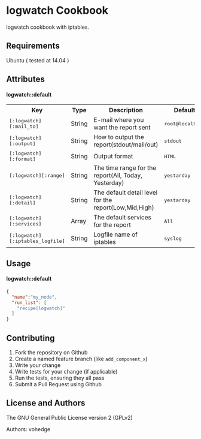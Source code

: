 logwatch Cookbook
=================
logwatch cookbook with iptables.

Requirements
------------

Ubuntu ( tested at 14.04 )

Attributes
----------

#### logwatch::default
<table>
  <tr>
    <th>Key</th>
    <th>Type</th>
    <th>Description</th>
    <th>Default</th>
  </tr>
  <tr>
    <td><tt>[:logwatch][:mail_to]</tt></td>
    <td>String</td>
    <td>E-mail where you want the report sent</td>
    <td><tt>root@localhost</tt></td>
  </tr>
  <tr>
    <td><tt>[:logwatch][:output]</tt></td>
    <td>String</td>
    <td>How to output the report(stdout/mail/out)</td>
    <td><tt>stdout</tt></td>
  </tr>
  <tr>
    <td><tt>[:logwatch][:format]</tt></td>
    <td>String</td>
    <td>Output format</td>
    <td><tt>HTML</tt></td>
  </tr>
  <tr>
    <td><tt>[:logwatch][:range]</tt></td>
    <td>String</td>
    <td>The time range for the report(All, Today, Yesterday)</td>
    <td><tt>yestarday</tt></td>
  </tr>
  <tr>
    <td><tt>[:logwatch][:detail]</tt></td>
    <td>String</td>
    <td>The default detail level for the report(Low,Mid,High)</td>
    <td><tt>yestarday</tt></td>
  </tr>
  <tr>
    <td><tt>[:logwatch][:services]</tt></td>
    <td>Array</td>
    <td>The default services for the report </td>
    <td><tt>All</tt></td>
  </tr>
  <tr>
    <td><tt>[:logwatch][:iptables_logfile]</tt></td>
    <td>String</td>
    <td>Logfile name of iptables</td>
    <td><tt>syslog</tt></td>
  </tr>
</table>

Usage
-----
#### logwatch::default

```json
{
  "name":"my_node",
  "run_list": [
    "recipe[logwatch]"
  ]
}
```

Contributing
------------

1. Fork the repository on Github
2. Create a named feature branch (like `add_component_x`)
3. Write your change
4. Write tests for your change (if applicable)
5. Run the tests, ensuring they all pass
6. Submit a Pull Request using Github

License and Authors
-------------------
The GNU General Public License version 2 (GPLv2)

Authors: vohedge

